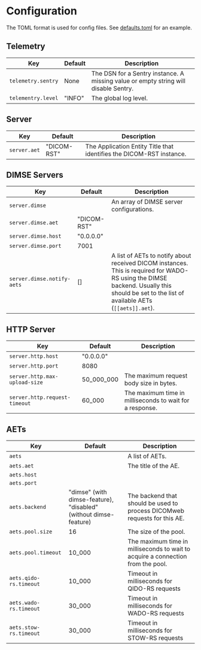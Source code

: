 # Configuration

The TOML format is used for config files.
See [defaults.toml](../src/config/defaults.toml) for an example.

## Telemetry

| Key                | Default | Description                                                                         |
|--------------------|---------|-------------------------------------------------------------------------------------|
| `telemetry.sentry` | None    | The DSN for a Sentry instance. A missing value or empty string will disable Sentry. |
| `telementry.level` | "INFO"  | The global log level.                                                               |

## Server

| Key          | Default     | Description                                                          |
|--------------|-------------|----------------------------------------------------------------------|
| `server.aet` | "DICOM-RST" | The Application Entity Title that identifies the DICOM-RST instance. |

## DIMSE Servers

| Key                        | Default     | Description                                                                                                                                                                               |
|----------------------------|-------------|-------------------------------------------------------------------------------------------------------------------------------------------------------------------------------------------|
| `server.dimse`             |             | An array of DIMSE server configurations.                                                                                                                                                  |
| `server.dimse.aet`         | "DICOM-RST" |                                                                                                                                                                                           |
| `server.dimse.host`        | "0.0.0.0"   |                                                                                                                                                                                           |
| `server.dimse.port`        | 7001        |                                                                                                                                                                                           |
| `server.dimse.notify-aets` | []          | A list of AETs to notify about received DICOM instances. This is required for WADO-RS using the DIMSE backend. Usually this should be set to the list of available AETs (`[[aets]].aet`). |

## HTTP Server

| Key                           | Default    | Description                                              |
|-------------------------------|------------|----------------------------------------------------------|
| `server.http.host`            | "0.0.0.0"  |                                                          |
| `server.http.port`            | 8080       |                                                          |
| `server.http.max-upload-size` | 50_000_000 | The maximum request body size in bytes.                  |
| `server.http.request-timeout` | 60_000     | The maximum time in milliseconds to wait for a response. |

## AETs

| Key                    | Default                                                          | Description                                                                     |
|------------------------|------------------------------------------------------------------|---------------------------------------------------------------------------------|
| `aets`                 |                                                                  | A list of AETs.                                                                 |
| `aets.aet`             |                                                                  | The title of the AE.                                                            |
| `aets.host`            |                                                                  |                                                                                 |
| `aets.port`            |                                                                  |                                                                                 |
| `aets.backend`         | "dimse" (with dimse-feature), "disabled" (without dimse-feature) | The backend that should be used to process DICOMweb requests for this AE.       |
| `aets.pool.size`       | 16                                                               | The size of the pool.                                                           |
| `aets.pool.timeout`    | 10_000                                                           | The maximum time in milliseconds to wait to acquire a connection from the pool. |
| `aets.qido-rs.timeout` | 10_000                                                           | Timeout in milliseconds for QIDO-RS requests                                    |
| `aets.wado-rs.timeout` | 30_000                                                           | Timeout in milliseconds for WADO-RS requests                                    |
| `aets.stow-rs.timeout` | 30_000                                                           | Timeout in milliseconds for STOW-RS requests                                    |



